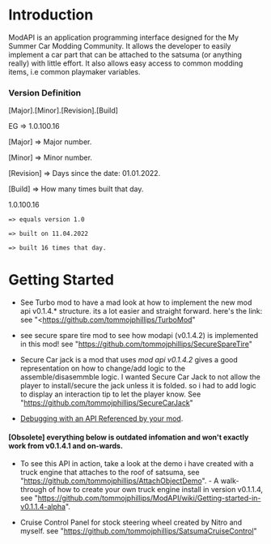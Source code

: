 # Introduction
 ModAPI is an application programming interface designed for the My Summer Car Modding Community. It allows the developer
 to easily implement a car part that can be attached to the satsuma (or anything really) with little effort. It also allows 
 easy access to common modding items, i.e common playmaker variables. 
 
<h3>Version Definition</h3>
 
 [Major].[Minor].[Revision].[Build]
 
 EG => 1.0.100.16
 
 [Major] => Major number.
 
 [Minor] => Minor number.
 
 [Revision] => Days since the date: 01.01.2022.
 
 [Build] => How many times built that day.

 1.0.100.16 
	
 	=> equals version 1.0

 	=> built on 11.04.2022

 	=> built 16 times that day.
 
# Getting Started

- See Turbo mod to have a mad look at how to implement the new mod api v0.1.4.* structure. its a lot easier and straight forward. here's the link: see "<https://github.com/tommojphillips/TurboMod"

- see secure spare tire mod to see how modapi (v0.1.4.2) is implemented in this mod! see "https://github.com/tommojphillips/SecureSpareTire"

- Secure Car jack is a mod that uses <i>mod api v0.1.4.2</i> gives a good representation on how to change/add logic to the assemble/disasemmble logic. I wanted Secure Car Jack to not allow the player to install/secure the jack unless it is folded. so i had to add logic to display an interaction tip to let the player know. See "https://github.com/tommojphillips/SecureCarJack"  

- [Debugging with an API Referenced by your mod](https://github.com/piotrulos/MSCModLoader/wiki/Debugging-with-an-API-referenced-by-your-mod).


#### [Obsolete] everything below is outdated infomation and won't exactly work from v0.1.4.1 and on-wards.

- To see this API in action, take a look at the demo i have created with a truck engine that attaches to the roof of satsuma, see "<https://github.com/tommojphillips/AttachObjectDemo>". - A walk-through of how to create your own truck engine install in version v0.1.1.4, see "<https://github.com/tommojphillips/ModAPI/wiki/Getting-started-in-v0.1.1.4-alpha>".  

- Cruise Control Panel for stock steering wheel created by Nitro and myself. see "https://github.com/tommojphillips/SatsumaCruiseControl"
